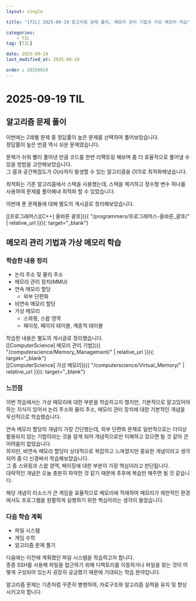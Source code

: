 ```yaml
---
layout: single

title: "[TIL] 2025-09-19 알고리즘 문제 풀이, 메모리 관리 기법과 가상 메모리 학습"

categories:
    - TIL
tag: [TIL]

date: 2025-09-19
last_modified_at: 2025-09-19

order : 20250919
---
```


# 2025-09-19 TIL

## 알고리즘 문제 풀이

이번에는 2레벨 문제 중 정답률이 높은 문제를 선택하여 풀어보았습니다.  
정답률이 높은 만큼 역시 쉬운 문제였습니다.

문제가 쉬워 빨리 풀어낸 만큼 코드를 한번 리팩토링 해보며 좀 더 효율적으로 풀어낼 수 있을 방법을 고안해보았습니다.  
그 결과 공간복잡도가 $O(n)$까지 발생할 수 있는 알고리즘을 $O(1)$로 최적화해냈습니다.

최적화는 기존 알고리즘에서 스택을 사용했는데, 스택을 제거하고 정수형 변수 하나를 사용하여 문제를 풀이해내 최적화 할 수 있었습니다.

이번에 푼 문제들에 대해 별도의 게시글로 정리해보았습니다.

[[프로그래머스][C++] 올바른 괄호]({{ "/programmers/프로그래머스-올바른_괄호/" | relative_url }}){: target="_blank"}

## 메모리 관리 기법과 가상 메모리 학습

### 학습한 내용 정리

- 논리 주소 및 물리 주소
- 메모리 관리 장치(MMU)
- 연속 메모리 할당
    + 외부 단편화
- 비연속 메모리 할당
- 가상 메모리
    + 스와핑, 스왑 영역
    + 페이징, 페이지 테이블, 계층적 테이블

학습한 내용은 별도의 게시글로 정리했습니다.  
[[ComputerScience] 메모리 관리 기법]({{ "/computerscience/Memory_Management/" | relative_url }}){: target="_blank"}  
[[ComputerScience] 가상 메모리]({{ "/computerscience/Virtual_Memory/" | relative_url }}){: target="_blank"}

### 느낀점

이번 학습에서는 가상 메모리에 대한 부분을 학습하고자 했지만, 기본적으로 알고있어야 하는 지식이 있어서 논리 주소와 물리 주소, 메모리 관리 장치에 대한 기본적인 개념을 우선적으로 학습했습니다.

연속 메모리 할당의 개념이 가장 간단했는데, 외부 단편화 문제로 일반적으로는 더이상 활용되지 않는 기법이라는 것을 알게 되어 개념적으로만 이해하고 있으면 될 것 같아 큰 어려움이 없었습니다.  
하지만, 비연속 메모리 할당이 상대적으로 복잡하고 느껴졌지만 중요한 개념이라고 생각되어 좀 더 신경써서 학습해보았습니다.  
그 중 스와핑과 스왑 영역, 페이징에 대한 부분이 가장 핵심이라고 판단됩니다.  
대략적인 개념은 오늘 충분히 파악한 것 같기 때문에 추후에 복습만 해주면 될 것 같습니다.

해당 개념이 리소스가 큰 게임을 효율적으로 메모리에 적재하여 메모리가 제한적인 환경에서도 프로그램을 원활하게 실행하기 위한 핵심이라는 생각이 들었습니다.

### 다음 학습 계획

- 파일 시스템
- 게임 수학
- 알고리즘 문제 풀기

다음에는 이전에 계획했던 파일 시스템을 학습하고자 합니다.  
종종 SSH를 사용해 파일을 접근하기 위해 디렉토리를 이동하거나 파일을 찾는 것이 어떻게 구성되어 있는지 굉장히 궁금했기 때문에 기대되는 학습 분야입니다.

알고리즘 문제는 기존처럼 꾸준히 병행하여, 자료구조와 알고리즘 실력을 유지 및 향상시키고자 합니다.
